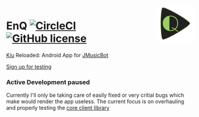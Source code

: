 <img src="icon/icon.png" alt="EnQ Logo" height="100px" align="right"/>

# EnQ [![CircleCI](https://circleci.com/gh/IIIuminator/EnQ/tree/master.svg?style=shield)](https://circleci.com/gh/IIIuminator/workflows/EnQ/tree/master) [![GitHub license](https://img.shields.io/github/license/IIIuminator/EnQ.svg)](https://github.com/IIIuminator/EnQ/blob/master/LICENSE)


[Kiu](https://github.com/BjoernPetersen/Kiu) Reloaded: Android App for [JMusicBot](https://github.com/BjoernPetersen/JMusicBot)

[Sign up for testing](https://play.google.com/apps/testing/me.iberger.enq)

### Active Development paused
Currently I'll only be taking care of easily fixed or very critial bugs which make would render the app useless. The current focus is on overhauling and properly testing the [core client library](https://github.com/IIIuminator/Jmusicbot-client)

